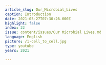 ```yaml
---
article_slug: Our_Microbial_Lives
caption: Introduction
date: 2021-05-27T07:30:26.000Z
highlight: false
index: 22
issue: content/issues/Our Microbial Lives.md
language: English
picture: /1-cell_to_cell.jpg
type: youtube
years: 2021

---
```

